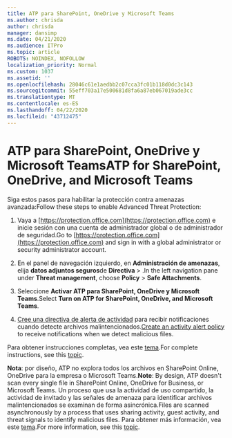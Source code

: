 ```yaml
---
title: ATP para SharePoint, OneDrive y Microsoft Teams
ms.author: chrisda
author: chrisda
manager: dansimp
ms.date: 04/21/2020
ms.audience: ITPro
ms.topic: article
ROBOTS: NOINDEX, NOFOLLOW
localization_priority: Normal
ms.custom: 1037
ms.assetid: ''
ms.openlocfilehash: 28046c61e1aedbb2c07cca3fc01b118d0dc3c143
ms.sourcegitcommit: 55eff703a17e500681d8fa6a87eb067019ade3cc
ms.translationtype: MT
ms.contentlocale: es-ES
ms.lasthandoff: 04/22/2020
ms.locfileid: "43712475"
---
```

# <a name="atp-for-sharepoint-onedrive-and-microsoft-teams"></a><span data-ttu-id="bdbd2-102">ATP para SharePoint, OneDrive y Microsoft Teams</span><span class="sxs-lookup"><span data-stu-id="bdbd2-102">ATP for SharePoint, OneDrive, and Microsoft Teams</span></span>

<span data-ttu-id="bdbd2-103">Siga estos pasos para habilitar la protección contra amenazas avanzada:</span><span class="sxs-lookup"><span data-stu-id="bdbd2-103">Follow these steps to enable Advanced Threat Protection:</span></span>

1. <span data-ttu-id="bdbd2-104">Vaya a [https://protection.office.com](https://protection.office.com) e inicie sesión con una cuenta de administrador global o de administrador de seguridad.</span><span class="sxs-lookup"><span data-stu-id="bdbd2-104">Go to [https://protection.office.com](https://protection.office.com) and sign in with a global administrator or security administrator account.</span></span>

2. <span data-ttu-id="bdbd2-105">En el panel de navegación izquierdo, en **Administración de amenazas**, elija **datos adjuntos seguros**de **Directiva** \> .</span><span class="sxs-lookup"><span data-stu-id="bdbd2-105">In the left navigation pane under **Threat management**, choose **Policy** \> **Safe Attachments**.</span></span>

3. <span data-ttu-id="bdbd2-106">Seleccione **Activar ATP para SharePoint, OneDrive y Microsoft Teams**.</span><span class="sxs-lookup"><span data-stu-id="bdbd2-106">Select **Turn on ATP for SharePoint, OneDrive, and Microsoft Teams**.</span></span>

4. <span data-ttu-id="bdbd2-107">[Cree una directiva de alerta de actividad](https://docs.microsoft.com/office365/securitycompliance/create-activity-alerts) para recibir notificaciones cuando detecte archivos malintencionados.</span><span class="sxs-lookup"><span data-stu-id="bdbd2-107">[Create an activity alert policy](https://docs.microsoft.com/office365/securitycompliance/create-activity-alerts) to receive notifications when we detect malicious files.</span></span>

<span data-ttu-id="bdbd2-108">Para obtener instrucciones completas, vea este [tema](https://docs.microsoft.com/office365/securitycompliance/turn-on-atp-for-spo-odb-and-teams).</span><span class="sxs-lookup"><span data-stu-id="bdbd2-108">For complete instructions, see this [topic](https://docs.microsoft.com/office365/securitycompliance/turn-on-atp-for-spo-odb-and-teams).</span></span>

<span data-ttu-id="bdbd2-109">**Nota**: por diseño, ATP no explora todos los archivos en SharePoint Online, OneDrive para la empresa o Microsoft Teams.</span><span class="sxs-lookup"><span data-stu-id="bdbd2-109">**Note**: By design, ATP doesn't scan every single file in SharePoint Online, OneDrive for Business, or Microsoft Teams.</span></span> <span data-ttu-id="bdbd2-110">Un proceso que usa la actividad de uso compartido, la actividad de invitado y las señales de amenaza para identificar archivos malintencionados se examinan de forma asincrónica.</span><span class="sxs-lookup"><span data-stu-id="bdbd2-110">Files are scanned asynchronously by a process that uses sharing activity, guest activity, and threat signals to identify malicious files.</span></span> <span data-ttu-id="bdbd2-111">Para obtener más información, vea este [tema](https://docs.microsoft.com/office365/securitycompliance/atp-for-spo-odb-and-teams).</span><span class="sxs-lookup"><span data-stu-id="bdbd2-111">For more information, see this [topic](https://docs.microsoft.com/office365/securitycompliance/atp-for-spo-odb-and-teams).</span></span>
